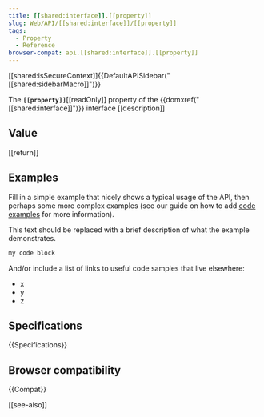 ```yaml
---
title: [[shared:interface]].[[property]]
slug: Web/API/[[shared:interface]]/[[property]]
tags:
  - Property
  - Reference
browser-compat: api.[[shared:interface]].[[property]]
---
```

[[shared:isSecureContext]]{{DefaultAPISidebar("[[shared:sidebarMacro]]")}}

The **`[[property]]`**[[readOnly]] property of the {{domxref("[[shared:interface]]")}} interface [[description]]

## Value

[[return]]

## Examples

Fill in a simple example that nicely shows a typical usage of the API, then perhaps some more complex examples (see our guide on how to add [code examples](/en-US/docs/MDN/Contribute/Structures/Code_examples) for more information).

This text should be replaced with a brief description of what the example demonstrates.

```js
my code block
```

And/or include a list of links to useful code samples that live elsewhere:

*   x
*   y
*   z

## Specifications

{{Specifications}}

## Browser compatibility

{{Compat}}

[[see-also]]
